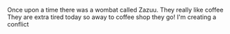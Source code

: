 Once upon a time there was a wombat called Zazuu.
They really like coffee
They are extra tired today so away to coffee shop they go!
I'm creating a conflict

